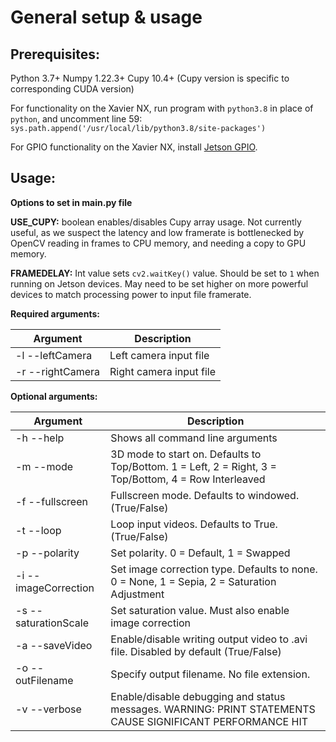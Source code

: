 # General setup & usage

## Prerequisites:
Python 3.7+
Numpy 1.22.3+
Cupy 10.4+ (Cupy version is specific to corresponding CUDA version)

For functionality on the Xavier NX, run program with ```python3.8``` in place of ```python```, and uncomment line 59: ```sys.path.append('/usr/local/lib/python3.8/site-packages')```

For GPIO functionality on the Xavier NX, install [Jetson GPIO](https://github.com/NVIDIA/jetson-gpio).

## Usage:

**Options to set in main.py file**

**USE_CUPY:** boolean enables/disables Cupy array usage.  Not currently useful, as we suspect the latency and low framerate is bottlenecked by OpenCV reading in frames to CPU memory, and needing a copy to GPU memory.

**FRAMEDELAY:** Int value sets ```cv2.waitKey()``` value.  Should be set to ```1``` when running on Jetson devices.  May need to be set higher on more powerful devices to match processing power to input file framerate.




**Required arguments:**

| Argument | Description |
| ----------- | ----------- |
| -l --leftCamera | Left camera input file |
| -r --rightCamera | Right camera input file | 

**Optional arguments:**

| Argument | Description |
| ---------- | ---------- |
| -h --help | Shows all command line arguments |
| -m --mode | 3D mode to start on.  Defaults to Top/Bottom. 1 = Left, 2 = Right, 3 = Top/Bottom, 4 = Row Interleaved |
| -f --fullscreen | Fullscreen mode. Defaults to windowed. (True/False) |
| -t --loop | Loop input videos. Defaults to True.  (True/False) |
| -p --polarity | Set polarity. 0 = Default, 1 = Swapped |
| -i --imageCorrection | Set image correction type.  Defaults to none. 0 = None, 1 = Sepia, 2 = Saturation Adjustment |
| -s --saturationScale | Set saturation value.  Must also enable image correction |
| -a --saveVideo | Enable/disable writing output video to .avi file. Disabled by default (True/False) |
| -o --outFilename | Specify output filename.  No file extension. |
| -v --verbose | Enable/disable debugging and status messages.  WARNING: PRINT STATEMENTS CAUSE SIGNIFICANT PERFORMANCE HIT |
